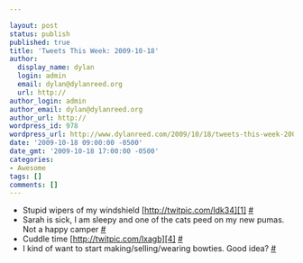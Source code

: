 ```yaml
---

layout: post
status: publish
published: true
title: 'Tweets This Week: 2009-10-18'
author:
  display_name: dylan
  login: admin
  email: dylan@dylanreed.org
  url: http://
author_login: admin
author_email: dylan@dylanreed.org
author_url: http://
wordpress_id: 978
wordpress_url: http://www.dylanreed.com/2009/10/18/tweets-this-week-2009-10-18/
date: '2009-10-18 09:00:00 -0500'
date_gmt: '2009-10-18 17:00:00 -0500'
categories:
- Awesome
tags: []
comments: []
---
```


  * Stupid wipers of my windshield [http://twitpic.com/ldk34][1] [#][2]
  * Sarah is sick, I am sleepy and one of the cats peed on my new pumas. Not a happy camper [#][3]
  * Cuddle time [http://twitpic.com/lxagb][4] [#][5]
  * I kind of want to start making/selling/wearing bowties. Good idea? [#][6]
  


   [1]: http://twitpic.com/ldk34
   [2]: http://twitter.com/awesomeguy/statuses/4836204681
   [3]: http://twitter.com/awesomeguy/statuses/4916329232
   [4]: http://twitpic.com/lxagb
   [5]: http://twitter.com/awesomeguy/statuses/4950942624
   [6]: http://twitter.com/awesomeguy/statuses/4952118285

